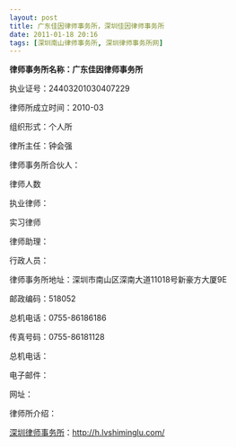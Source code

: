 ```yaml
---
layout: post
title: 广东佳因律师事务所，深圳佳因律师事务所
date: 2011-01-18 20:16
tags: [深圳南山律师事务所, 深圳律师事务所网]
---
```

<strong>律师事务所名称：广东佳因律师事务所</strong>

执业证号：24403201030407229

律师所成立时间：2010-03

组织形式：个人所

律所主任：钟会强

律师事务所合伙人：

律师人数

执业律师：

实习律师

律师助理：

行政人员：

律师事务所地址：深圳市南山区深南大道11018号新豪方大厦9E

邮政编码：518052

总机电话：0755-86186186

传真号码：0755-86181128

总机电话：

电子邮件：

网址：

律师所介绍：


<a href="http://h.lvshiminglu.com/">深圳律师事务所</a>：<a href="http://h.lvshiminglu.com/">http://h.lvshiminglu.com/</a>

